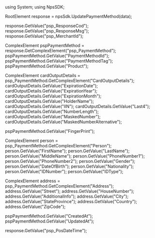 using System;
using NpsSDK;

RootElement response = npsSdk.UpdatePaymentMethod(data);

response.GetValue("psp_ResponseCod");
response.GetValue("psp_ResponseMsg");
response.GetValue("psp_MerchantId");

ComplexElement pspPaymentMethod = response.GetComplexElement("psp_PaymentMethod");
pspPaymentMethod.GetValue("PaymentMethodId");
pspPaymentMethod.GetValue("PaymentMethodTag");
pspPaymentMethod.GetValue("Product");

ComplexElement cardOutputDetails = psp_PaymentMethod.GetComplexElement("CardOutputDetails");
cardOutputDetails.GetValue("ExpirationDate");
cardOutputDetails.GetValue("ExpirationYear");
cardOutputDetails.GetValue("ExpirationMonth");
cardOutputDetails.GetValue("HolderName");
cardOutputDetails.GetValue("IIN");
cardOutputDetails.GetValue("Last4");
cardOutputDetails.GetValue("NumberLength");
cardOutputDetails.GetValue("MaskedNumber");
cardOutputDetails.GetValue("MaskedNumberAlternative");

pspPaymentMethod.GetValue("FingerPrint");

ComplexElement person = psp_PaymentMethod.GetComplexElement("Person");
person.GetValue("FirstName");
person.GetValue("LastName");
person.GetValue("MiddleName");
person.GetValue("PhoneNumber1");
person.GetValue("PhoneNumber2");
person.GetValue("Gender");
person.GetValue("DateOfBirth");
person.GetValue("Nationality");
person.GetValue("IDNumber");
person.GetValue("IDType");


ComplexElement address = psp_PaymentMethod.GetComplexElement("Address");
address.GetValue("Street");
address.GetValue("HouseNumber");
address.GetValue("AdditionalInfo");
address.GetValue("City");
address.GetValue("StateProvince");
address.GetValue("Country");
address.GetValue("ZipCode");

pspPaymentMethod.GetValue("CreatedAt");
pspPaymentMethod.GetValue("UpdatedAt");

response.GetValue("psp_PosDateTime");
